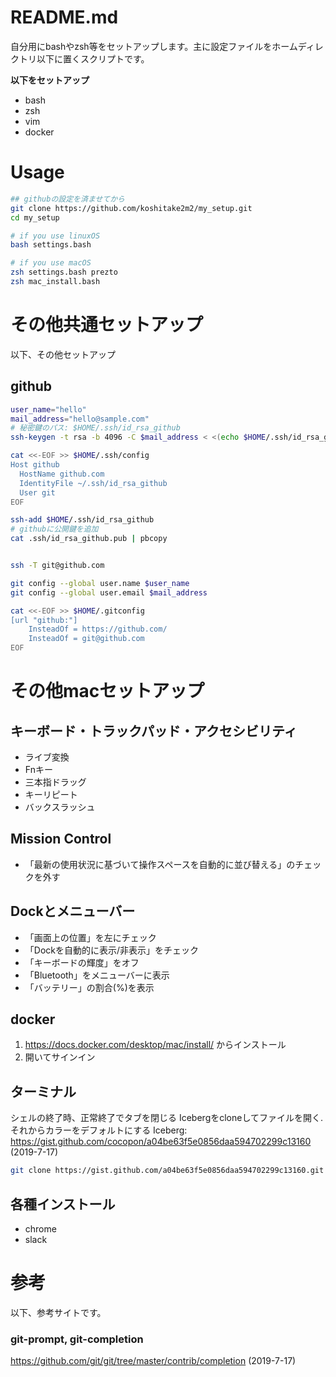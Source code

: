 # README.md

自分用にbashやzsh等をセットアップします。主に設定ファイルをホームディレクトリ以下に置くスクリプトです。  

**以下をセットアップ**
- bash
- zsh
- vim
- docker


# Usage
```bash
## githubの設定を済ませてから
git clone https://github.com/koshitake2m2/my_setup.git
cd my_setup

# if you use linuxOS
bash settings.bash

# if you use macOS
zsh settings.bash prezto
zsh mac_install.bash
```

# その他共通セットアップ
以下、その他セットアップ

## github
```bash
user_name="hello"
mail_address="hello@sample.com"
# 秘密鍵のパス: $HOME/.ssh/id_rsa_github
ssh-keygen -t rsa -b 4096 -C $mail_address < <(echo $HOME/.ssh/id_rsa_github)

cat <<-EOF >> $HOME/.ssh/config
Host github
  HostName github.com
  IdentityFile ~/.ssh/id_rsa_github
  User git
EOF

ssh-add $HOME/.ssh/id_rsa_github
# githubに公開鍵を追加
cat .ssh/id_rsa_github.pub | pbcopy


ssh -T git@github.com

git config --global user.name $user_name
git config --global user.email $mail_address

cat <<-EOF >> $HOME/.gitconfig
[url "github:"]
    InsteadOf = https://github.com/
    InsteadOf = git@github.com
EOF
```

# その他macセットアップ

## キーボード・トラックパッド・アクセシビリティ
- ライブ変換
- Fnキー
- 三本指ドラッグ
- キーリピート
- バックスラッシュ

## Mission Control
- 「最新の使用状況に基づいて操作スペースを自動的に並び替える」のチェックを外す

## Dockとメニューバー
- 「画面上の位置」を左にチェック
- 「Dockを自動的に表示/非表示」をチェック
- 「キーボードの輝度」をオフ
- 「Bluetooth」をメニューバーに表示
- 「バッテリー」の割合(%)を表示

## docker
1. https://docs.docker.com/desktop/mac/install/ からインストール
2. 開いてサインイン

## ターミナル
シェルの終了時、正常終了でタブを閉じる
Icebergをcloneしてファイルを開く. それからカラーをデフォルトにする
Iceberg: https://gist.github.com/cocopon/a04be63f5e0856daa594702299c13160 (2019-7-17)

```bash
git clone https://gist.github.com/a04be63f5e0856daa594702299c13160.git
```

## 各種インストール
- chrome
- slack

# 参考
以下、参考サイトです。

### git-prompt, git-completion
https://github.com/git/git/tree/master/contrib/completion (2019-7-17)  

